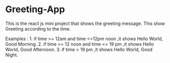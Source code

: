 # Greeting-App
This is the react js mini project that shows the greeting message.
This show Greeting according to the time.


Examples : 1. if time >= 12am and time <=12pm noon ,it shows Hello World, Good Morning.
           2. if time >= 12 noon and time <= 19 pm ,it shows Hello World, Good Afternoon.
           3. if time > 19 pm ,it shows Hello World, Good Night.
